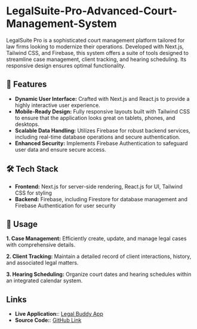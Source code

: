# LegalSuite-Pro-Advanced-Court-Management-System
LegalSuite Pro is a sophisticated court management platform tailored for law firms looking to modernize their operations. Developed with Next.js, Tailwind CSS, and Firebase, this system offers a suite of tools designed to streamline case management, client tracking, and hearing scheduling. Its responsive design ensures optimal functionality.

## 🚀 Features
- **Dynamic User Interface:** Crafted with Next.js and React.js to provide a highly interactive user experience.
- **Mobile-Ready Design:** Fully responsive layouts built with Tailwind CSS to ensure that the application looks great on tablets, phones, and desktops.
- **Scalable Data Handling:** Utilizes Firebase for robust backend services, including real-time database operations and secure authentication.
- **Enhanced Security:** Implements Firebase Authentication to safeguard user data and ensure secure access.

## 🛠 Tech Stack
- **Frontend:** Next.js for server-side rendering, React.js for UI, Tailwind CSS for styling
- **Backend:** Firebase, including Firestore for database management and Firebase Authentication for user security

## 📖 Usage
**1. Case Management:** Efficiently create, update, and manage legal cases with comprehensive details.

**2. Client Tracking:** Maintain a detailed record of client interactions, history, and associated legal matters.

**3. Hearing Scheduling:** Organize court dates and hearing schedules within an integrated calendar system.

## Links
- **Live Application:**: [Legal Buddy App](https://legal-buddy-app.vercel.app/)
- **Source Code:**: [GitHub Link]([https://github.com/dev-soni-07/Legal-Buddy-App/](https://github.com/Amir76717/LegalSuite-Pro-Advanced-Court-Management-System/))
